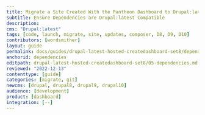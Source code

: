 ```yaml
---
title: Migrate a Site Created With the Pantheon Dashboard to Drupal:latest
subtitle: Ensure Dependencies are Drupal:latest Compatible
description: 
cms: "Drupal:latest"
tags: [code, launch, migrate, site, updates, composer, D8, D9, D10]
contributors: [wordsmither]
layout: guide
permalink: docs/guides/drupal-latest-hosted-createdashboard-set8/dependencies
anchorid: dependencies
editpath: drupal-latest-hosted-createdashboard-set8/05-dependencies.md
reviewed: "2022-12-13"
contenttype: [guide]
categories: [migrate, git]
newcms: [drupal, drupal8, drupal9, drupal10]
audience: [development]
product: [dashboard]
integration: [--]
---
```


<Partial file="drupal-latest/dependencies-compatible.md" />
